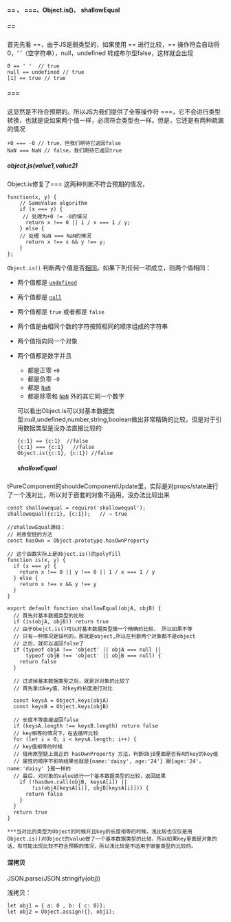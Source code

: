 #### ==  、 ===、Object.is()、 shallowEqual

[^参考]: https://www.imweb.io/topic/598973c2c72aa8db35d2e291

##### ==

首先先看 ==，由于JS是弱类型的，如果使用 == 进行比较，== 操作符会自动将 0，‘ ’（空字符串），null，undefined 转成布尔型false，这样就会出现

```
0 == ' '  // true
null == undefined // true
[1] == true // true                                                                                                                                                                                                                                                                                                                                                                                                                                                                                                                                                                                                                                                                                                                                                                                                                                                                                              

```

##### ===

这显然是不符合预期的。所以JS为我们提供了全等操作符 ===，它不会进行类型转换，也就是说如果两个值一样，必须符合类型也一样。但是，它还是有两种疏漏的情况

```
+0 === -0 // true，但我们期待它返回false
NaN === NaN // false，我们期待它返回true

```

##### object.js(value1,value2)

Object.is修复了=== 这两种判断不符合预期的情况，

```
function(x, y) {
    // SameValue algorithm
    if (x === y) {
     // 处理为+0 != -0的情况
      return x !== 0 || 1 / x === 1 / y;
    } else {
    // 处理 NaN === NaN的情况
      return x !== x && y !== y;
    }
};

```

`Object.is()` 判断两个值是否[相同](https://developer.mozilla.org/zh-CN/docs/Web/JavaScript/Equality_comparisons_and_sameness)。如果下列任何一项成立，则两个值相同：

- 两个值都是 [`undefined`](https://developer.mozilla.org/zh-CN/docs/Web/JavaScript/Reference/Global_Objects/undefined)

- 两个值都是 [`null`](https://developer.mozilla.org/zh-CN/docs/Web/JavaScript/Reference/Global_Objects/null)

- 两个值都是 `true` 或者都是 `false`

- 两个值是由相同个数的字符按照相同的顺序组成的字符串

- 两个值指向同一个对象

- 两个值都是数字并且

  - 都是正零 `+0`
  - 都是负零 `-0`
  - 都是 [`NaN`](https://developer.mozilla.org/zh-CN/docs/Web/JavaScript/Reference/Global_Objects/NaN)
  - 都是除零和 [`NaN`](https://developer.mozilla.org/zh-CN/docs/Web/JavaScript/Reference/Global_Objects/NaN) 外的其它同一个数字

  可以看出Object.is可以对基本数据类型:null,undefined,number,string,boolean做出非常精确的比较，但是对于引用数据类型是没办法直接比较的:

  ```
  {c:1} == {c:1}  //false
  {c:1} === {c:1}	//false
  Object.is({c:1}, {c:1}) //false

  ```

  ##### shallowEqual

tPureComponent的shouldeComponentUpdate里，实际是对props/state进行了一个浅对比，所以对于嵌套的对象不适用，没办法比较出来

```
const shallowequal = require('shallowequal');
shallowequal({c:1}, {c:1});   // → true

```

```
//shallowEqual源码：
// 用原型链的方法
const hasOwn = Object.prototype.hasOwnProperty

// 这个函数实际上是Object.is()的polyfill
function is(x, y) {
  if (x === y) {
    return x !== 0 || y !== 0 || 1 / x === 1 / y
  } else {
    return x !== x && y !== y
  }
}

export default function shallowEqual(objA, objB) {
  // 首先对基本数据类型的比较
  if (is(objA, objB)) return true
  // 由于Obejct.is()可以对基本数据类型做一个精确的比较， 所以如果不等
  // 只有一种情况是误判的，那就是object,所以在判断两个对象都不是object
  // 之后，就可以返回false了
  if (typeof objA !== 'object' || objA === null ||
      typeof objB !== 'object' || objB === null) {
    return false
  }

  // 过滤掉基本数据类型之后，就是对对象的比较了
  // 首先拿出key值，对key的长度进行对比

  const keysA = Object.keys(objA)
  const keysB = Object.keys(objB)

  // 长度不等直接返回false
  if (keysA.length !== keysB.length) return false
  // key相等的情况下，在去循环比较
  for (let i = 0; i < keysA.length; i++) {
  // key值相等的时候
  // 借用原型链上真正的 hasOwnProperty 方法，判断ObjB里面是否有A的key的key值
  // 属性的顺序不影响结果也就是{name:'daisy', age:'24'} 跟{age:'24'，name:'daisy' }是一样的
  // 最后，对对象的value进行一个基本数据类型的比较，返回结果
    if (!hasOwn.call(objB, keysA[i]) ||
        !is(objA[keysA[i]], objB[keysA[i]])) {
      return false
    }
  }
  return true
}

***当对比的类型为Object的时候并且key的长度相等的时候，浅比较也仅仅是用Object.is()对Object的value做了一个基本数据类型的比较，所以如果key里面是对象的话，有可能出现比较不符合预期的情况，所以浅比较是不适用于嵌套类型的比较的。

```

#### 深拷贝

JSON.parse(JSON.stringify(obj))

浅拷贝：

```
let obj1 = { a: 0 , b: { c: 0}}; 
let obj2 = Object.assign({}, obj1);
```

#### 
